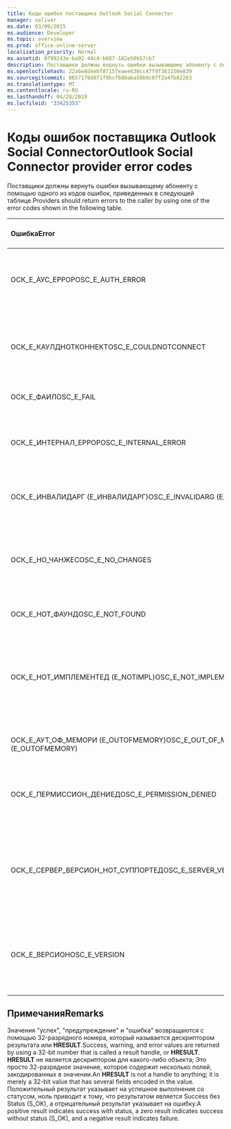 ```yaml
---
title: Коды ошибок поставщика Outlook Social Connector
manager: soliver
ms.date: 03/09/2015
ms.audience: Developer
ms.topic: overview
ms.prod: office-online-server
localization_priority: Normal
ms.assetid: 0799243e-ba92-44c4-b687-182e50b57cb7
description: Поставщики должны вернуть ошибки вызывающему абоненту с помощью одного из кодов ошибок, приведенных в следующей таблице.
ms.openlocfilehash: 22a6e8d4ebf87157eaee630cc47f9f363150e839
ms.sourcegitcommit: 8657170d071f9bcf680aba50b9c07f2a4fb82283
ms.translationtype: MT
ms.contentlocale: ru-RU
ms.lasthandoff: 04/28/2019
ms.locfileid: "33425353"
---
```

# <a name="outlook-social-connector-provider-error-codes"></a><span data-ttu-id="04400-103">Коды ошибок поставщика Outlook Social Connector</span><span class="sxs-lookup"><span data-stu-id="04400-103">Outlook Social Connector provider error codes</span></span>

<span data-ttu-id="04400-104">Поставщики должны вернуть ошибки вызывающему абоненту с помощью одного из кодов ошибок, приведенных в следующей таблице.</span><span class="sxs-lookup"><span data-stu-id="04400-104">Providers should return errors to the caller by using one of the error codes shown in the following table.</span></span> 
  
|<span data-ttu-id="04400-105">**Ошибка**</span><span class="sxs-lookup"><span data-stu-id="04400-105">**Error**</span></span>|<span data-ttu-id="04400-106">**Код ошибки (шестнадцатеричный)**</span><span class="sxs-lookup"><span data-stu-id="04400-106">**Error code (hexadecimal)**</span></span>|<span data-ttu-id="04400-107">**Описание**</span><span class="sxs-lookup"><span data-stu-id="04400-107">**Description**</span></span>|
|:-----|:-----|:-----|
|<span data-ttu-id="04400-108">ОСК_Е_АУС_ЕРРОР</span><span class="sxs-lookup"><span data-stu-id="04400-108">OSC_E_AUTH_ERROR</span></span>  <br/> |<span data-ttu-id="04400-109">0x80041404</span><span class="sxs-lookup"><span data-stu-id="04400-109">0x80041404</span></span>  <br/> |<span data-ttu-id="04400-110">Ошибка проверки поДлинности в сети сайта социальных сетей.</span><span class="sxs-lookup"><span data-stu-id="04400-110">Authentication failed on the network of the social network site.</span></span>  <br/> |
|<span data-ttu-id="04400-111">ОСК_Е_КАУЛДНОТКОННЕКТ</span><span class="sxs-lookup"><span data-stu-id="04400-111">OSC_E_COULDNOTCONNECT</span></span>  <br/> |<span data-ttu-id="04400-112">0x80041402</span><span class="sxs-lookup"><span data-stu-id="04400-112">0x80041402</span></span>  <br/> |<span data-ttu-id="04400-113">Нет доступных подключений для подключения к сайту социальных сетей.</span><span class="sxs-lookup"><span data-stu-id="04400-113">No connection is available to connect to the social network site.</span></span>  <br/> |
|<span data-ttu-id="04400-114">ОСК_Е_ФАИЛ</span><span class="sxs-lookup"><span data-stu-id="04400-114">OSC_E_FAIL</span></span>  <br/> |<span data-ttu-id="04400-115">0x80004005</span><span class="sxs-lookup"><span data-stu-id="04400-115">0x80004005</span></span>  <br/> |<span data-ttu-id="04400-116">Общая ошибка сбоя.</span><span class="sxs-lookup"><span data-stu-id="04400-116">General failure error.</span></span>  <br/> |
|<span data-ttu-id="04400-117">ОСК_Е_ИНТЕРНАЛ_ЕРРОР</span><span class="sxs-lookup"><span data-stu-id="04400-117">OSC_E_INTERNAL_ERROR</span></span>  <br/> |<span data-ttu-id="04400-118">0x80041400</span><span class="sxs-lookup"><span data-stu-id="04400-118">0x80041400</span></span>  <br/> |<span data-ttu-id="04400-119">Из-за неправильной операции возникла внутренняя ошибка.</span><span class="sxs-lookup"><span data-stu-id="04400-119">An internal error occurred because of an invalid operation.</span></span>  <br/> |
|<span data-ttu-id="04400-120">ОСК_Е_ИНВАЛИДАРГ (Е_ИНВАЛИДАРГ)</span><span class="sxs-lookup"><span data-stu-id="04400-120">OSC_E_INVALIDARG (E_INVALIDARG)</span></span>  <br/> |<span data-ttu-id="04400-121">0x80070057</span><span class="sxs-lookup"><span data-stu-id="04400-121">0x80070057</span></span>  <br/> |<span data-ttu-id="04400-122">Функции передан недопустимый аргумент.</span><span class="sxs-lookup"><span data-stu-id="04400-122">An invalid argument was passed to a function.</span></span>  <br/> |
|<span data-ttu-id="04400-123">ОСК_Е_НО_ЧАНЖЕС</span><span class="sxs-lookup"><span data-stu-id="04400-123">OSC_E_NO_CHANGES</span></span>  <br/> |<span data-ttu-id="04400-124">0x80041406</span><span class="sxs-lookup"><span data-stu-id="04400-124">0x80041406</span></span>  <br/> |<span data-ttu-id="04400-125">С момента последней синхронизации не было внесено никаких изменений.</span><span class="sxs-lookup"><span data-stu-id="04400-125">No changes have occurred since the last synchronization.</span></span>  <br/> |
|<span data-ttu-id="04400-126">ОСК_Е_НОТ_ФАУНД</span><span class="sxs-lookup"><span data-stu-id="04400-126">OSC_E_NOT_FOUND</span></span>  <br/> |<span data-ttu-id="04400-127">0x80041405</span><span class="sxs-lookup"><span data-stu-id="04400-127">0x80041405</span></span>  <br/> |<span data-ttu-id="04400-128">Не удается найти ресурс.</span><span class="sxs-lookup"><span data-stu-id="04400-128">A resource cannot be found.</span></span>  <br/> |
|<span data-ttu-id="04400-129">ОСК_Е_НОТ_ИМПЛЕМЕНТЕД (E_NOTIMPL)</span><span class="sxs-lookup"><span data-stu-id="04400-129">OSC_E_NOT_IMPLEMENTED (E_NOTIMPL)</span></span>  <br/> |<span data-ttu-id="04400-130">0x80004001</span><span class="sxs-lookup"><span data-stu-id="04400-130">0x80004001</span></span>  <br/> |<span data-ttu-id="04400-131">Запрос на сайт социальной сети является допустимым, но не реализован на сайте социальной сети.</span><span class="sxs-lookup"><span data-stu-id="04400-131">The request to the social network site is valid but has not been implemented by the social network site.</span></span>  <br/> |
|<span data-ttu-id="04400-132">ОСК_Е_АУТ_ОФ_МЕМОРИ (E_OUTOFMEMORY)</span><span class="sxs-lookup"><span data-stu-id="04400-132">OSC_E_OUT_OF_MEMORY (E_OUTOFMEMORY)</span></span>  <br/> |<span data-ttu-id="04400-133">0x8007000E</span><span class="sxs-lookup"><span data-stu-id="04400-133">0x8007000E</span></span>  <br/> |<span data-ttu-id="04400-134">Произошла ошибка нехватки памяти.</span><span class="sxs-lookup"><span data-stu-id="04400-134">An out-of-memory error occurred.</span></span>  <br/> |
|<span data-ttu-id="04400-135">ОСК_Е_ПЕРМИССИОН_ДЕНИЕД</span><span class="sxs-lookup"><span data-stu-id="04400-135">OSC_E_PERMISSION_DENIED</span></span>  <br/> |<span data-ttu-id="04400-136">0x80041403</span><span class="sxs-lookup"><span data-stu-id="04400-136">0x80041403</span></span>  <br/> |<span data-ttu-id="04400-137">Поставщик OSC отклонил разрешение для ресурса.</span><span class="sxs-lookup"><span data-stu-id="04400-137">The OSC provider denied permission for the resource.</span></span>  <br/> |
|<span data-ttu-id="04400-138">ОСК_Е_СЕРВЕР_ВЕРСИОН_НОТ_СУППОРТЕД</span><span class="sxs-lookup"><span data-stu-id="04400-138">OSC_E_SERVER_VERSION_NOT_SUPPORTED</span></span>  <br/> |<span data-ttu-id="04400-139">0x80041406</span><span class="sxs-lookup"><span data-stu-id="04400-139">0x80041406</span></span>  <br/> |<span data-ttu-id="04400-140">Версия сервера, для которого требуется настроить учетную запись социальных сетей, не поддерживается.</span><span class="sxs-lookup"><span data-stu-id="04400-140">The version of the server to configure the social network account is not supported.</span></span>  <br/> |
|<span data-ttu-id="04400-141">ОСК_Е_ВЕРСИОН</span><span class="sxs-lookup"><span data-stu-id="04400-141">OSC_E_VERSION</span></span>  <br/> |<span data-ttu-id="04400-142">0x80041401</span><span class="sxs-lookup"><span data-stu-id="04400-142">0x80041401</span></span>  <br/> |<span data-ttu-id="04400-143">Поставщик не поддерживает эту версию расширяемости поставщика OSC.</span><span class="sxs-lookup"><span data-stu-id="04400-143">The provider does not support this version of OSC provider extensibility.</span></span>  <br/> |
   
## <a name="remarks"></a><span data-ttu-id="04400-144">Примечания</span><span class="sxs-lookup"><span data-stu-id="04400-144">Remarks</span></span>

<span data-ttu-id="04400-145">Значения "успех", "предупреждение" и "ошибка" возвращаются с помощью 32-разрядного номера, который называется дескриптором результата или **HRESULT**.</span><span class="sxs-lookup"><span data-stu-id="04400-145">Success, warning, and error values are returned by using a 32-bit number that is called a result handle, or **HRESULT**.</span></span> <span data-ttu-id="04400-146">**HRESULT** не является дескриптором для какого-либо объекта; Это просто 32-разрядное значение, которое содержит несколько полей, закодированных в значении.</span><span class="sxs-lookup"><span data-stu-id="04400-146">An **HRESULT** is not a handle to anything; it is merely a 32-bit value that has several fields encoded in the value.</span></span> <span data-ttu-id="04400-147">Положительный результат указывает на успешное выполнение со статусом, ноль приводит к тому, что результатом является Success без Status (S_OK), а отрицательный результат указывает на ошибку.</span><span class="sxs-lookup"><span data-stu-id="04400-147">A positive result indicates success with status, a zero result indicates success without status (S_OK), and a negative result indicates failure.</span></span> 
  

